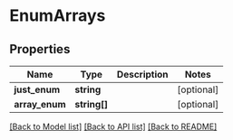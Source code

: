 # EnumArrays

## Properties
Name | Type | Description | Notes
------------ | ------------- | ------------- | -------------
**just_enum** | **string** |  | [optional] 
**array_enum** | **string[]** |  | [optional] 

[[Back to Model list]](../README.md#documentation-for-models) [[Back to API list]](../README.md#documentation-for-api-endpoints) [[Back to README]](../README.md)


